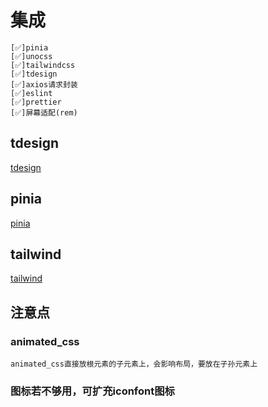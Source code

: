 # 集成
    [✅]pinia
    [✅]unocss
    [✅]tailwindcss
    [✅]tdesign
    [✅]axios请求封装
    [✅]eslint
    [✅]prettier
    [✅]屏幕适配(rem)

## tdesign
[tdesign](https://tdesign.tencent.com/vue-next/overview)

## pinia
[pinia](https://pinia.vuejs.org/zh/introduction.html)

## tailwind
[tailwind](https://www.tailwindcss.cn/)


## 注意点
### animated_css 
    animated_css直接放根元素的子元素上，会影响布局，要放在子孙元素上

### 图标若不够用，可扩充iconfont图标

